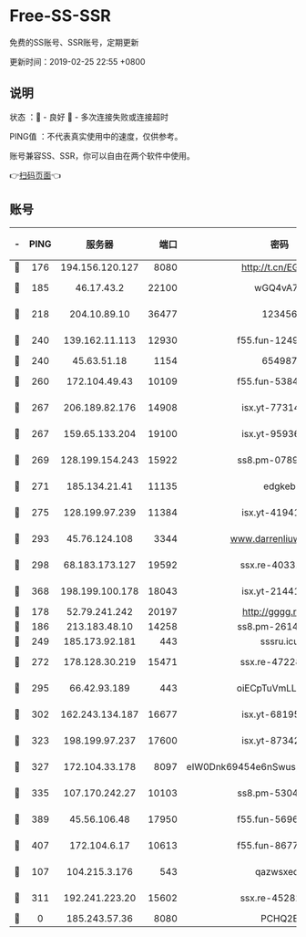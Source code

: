 # Free-SS-SSR

免费的SS账号、SSR账号，定期更新

更新时间：2019-02-25 22:55 +0800

## 说明

状态     ：🙂 - 良好 🙁 - 多次连接失败或连接超时

PING值   ：不代表真实使用中的速度，仅供参考。

账号兼容SS、SSR，你可以自由在两个软件中使用。

👉[扫码页面](https://liesauer.github.io/free-ss-ssr.github.io/)👈

## 账号

|-|PING|服务器|端口|密码|加密方式|区域|
|:----:|:----:|:-----:|-----:|:----:|:----:|:----:|
|🙂|176|194.156.120.127|8080|http://t.cn/EGJIyrl|rc4-md5|RU|
|🙂|185|46.17.43.2|22100|wGQ4vA7D|aes-256-gcm|RU|
|🙂|218|204.10.89.10|36477|123456|aes-256-cfb|US|
|🙂|240|139.162.11.113|12930|f55.fun-12490271|aes-256-cfb|SG|
|🙂|240|45.63.51.18|1154|654987|chacha20|US|
|🙂|260|172.104.49.43|10109|f55.fun-53847756|aes-256-cfb|SG|
|🙂|267|206.189.82.176|14908|isx.yt-77314449|aes-256-cfb|SG|
|🙂|267|159.65.133.204|19100|isx.yt-95936060|aes-256-cfb|SG|
|🙂|269|128.199.154.243|15922|ss8.pm-07891241|aes-256-cfb|SG|
|🙂|271|185.134.21.41|11135|edgkeb|aes-256-cfb|GB|
|🙂|275|128.199.97.239|11384|isx.yt-41941480|aes-256-cfb|SG|
|🙂|293|45.76.124.108|3344|www.darrenliuwei.com|aes-256-cfb|AU|
|🙂|298|68.183.173.127|19592|ssx.re-40331620|aes-256-cfb|US|
|🙂|368|198.199.100.178|18043|isx.yt-21441189|aes-256-cfb|US|
|🙂|178|52.79.241.242|20197|http://gggg.rocks|chacha20|KR|
|🙂|186|213.183.48.10|14258|ss8.pm-26148872|rc4-md5|RU|
|🙂|249|185.173.92.181|443|sssru.icu|rc4-md5|RU|
|🙂|272|178.128.30.219|15471|ssx.re-47228758|aes-256-cfb|SG|
|🙂|295|66.42.93.189|443|oiECpTuVmLLxk4Ts|aes-256-cfb|US|
|🙂|302|162.243.134.187|16677|isx.yt-68195372|aes-256-cfb|US|
|🙂|323|198.199.97.237|17600|isx.yt-87342097|aes-256-cfb|US|
|🙂|327|172.104.33.178|8097|eIW0Dnk69454e6nSwuspv9DmS201tQ0D|aes-256-cfb|SG|
|🙂|335|107.170.242.27|10103|ss8.pm-53046125|aes-256-cfb|US|
|🙂|389|45.56.106.48|17950|f55.fun-56968028|aes-256-cfb|US|
|🙂|407|172.104.6.17|10613|f55.fun-86773289|aes-256-cfb|US|
|🙁|107|104.215.3.176|543|qazwsxedc|aes-256-gcm|JP|
|🙁|311|192.241.223.20|15602|ssx.re-45282042|aes-256-cfb|US|
|🙁|0|185.243.57.36|8080|PCHQ2E|rc4-md5|US|

